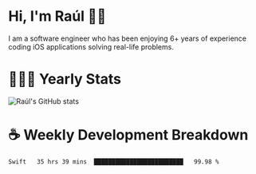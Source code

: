 # Hi, I'm Raúl 👋🏻

I am a software engineer who has been enjoying 6+ years of experience coding iOS applications solving real-life problems.

# 👨🏻‍💻 Yearly Stats
![Raúl's GitHub stats](https://github-readme-stats.vercel.app/api?username=rpairo&show_icons=true&count_private=true&hide=stars&v=5)

# ☕️ Weekly Development Breakdown
<!-- ![Raúl's wakatime stats](https://github-readme-stats.vercel.app/api/wakatime?username=rpairo&layout=compact&v=2) -->

<!--START_SECTION:waka-->
```text
Swift   35 hrs 39 mins  █████████████████████████   99.98 % 
```
<!--END_SECTION:waka-->
